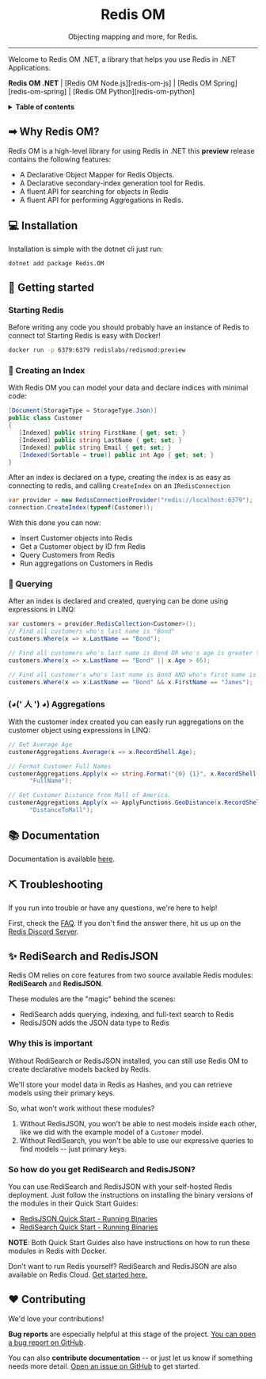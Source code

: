 <h1 align="center">Redis OM</h1>
<p align="center">
    <p align="center">
        Objecting mapping and more, for Redis.
    </p>
</p>

---


Welcome to Redis OM .NET, a library that helps you use Redis in .NET Applications.

**Redis OM .NET** | [Redis OM Node.js][redis-om-js] | [Redis OM Spring][redis-om-spring] | [Redis OM Python][redis-om-python]

<details>
  <summary><strong>Table of contents</strong></summary>

<!-- START doctoc generated TOC please keep comment here to allow auto update -->
<!-- DON'T EDIT THIS SECTION, INSTEAD RE-RUN doctoc TO UPDATE -->


- [➡ Why Redis OM?](#--why-redis-om-)
- [💻 Installation](#---installation)
- [🏁 Getting started](#---getting-started)
  * [Starting Redis](#starting-redis)
  * [📇 Creating an Index](#---creating-an-index)
  * [🔎 Querying](#---querying)
  * [(◕(' 人 ') ◕) Aggregations](#-------------aggregations)
- [📚 Documentation](#---documentation)
- [⛏️ Troubleshooting](#---troubleshooting)
- [✨ RediSearch and RedisJSON](#--redisearch-and-redisjson)
  * [Why this is important](#why-this-is-important)
  * [So how do you get RediSearch and RedisJSON?](#so-how-do-you-get-redisearch-and-redisjson-)
- [❤️ Contributing](#---contributing)

<!-- END doctoc generated TOC please keep comment here to allow auto update -->

</details>

## ➡ Why Redis OM?

Redis OM is a high-level library for using Redis in .NET this **preview** release contains the following features:

* A Declarative Object Mapper for Redis Objects.
* A Declarative secondary-index generation tool for Redis.
* A fluent API for searching for objects in Redis
* A fluent API for performing Aggregations in Redis.

## 💻 Installation

Installation is simple with the dotnet cli just run:

```text
dotnet add package Redis.OM
```

## 🏁 Getting started

### Starting Redis

Before writing any code you should probably have an instance of Redis to connect to! Starting Redis is easy with Docker!

```sh
docker run -p 6379:6379 redislabs/redismod:preview
```

### 📇 Creating an Index

With Redis OM you can model your data and declare indices with minimal code:

```csharp
[Document(StorageType = StorageType.Json)]
public class Customer
{
   [Indexed] public string FirstName { get; set; }
   [Indexed] public string LastName { get; set; }
   [Indexed] public string Email { get; set; }
   [Indexed(Sortable = true)] public int Age { get; set; }
}
```

After an index is declared on a type, creating the index is as easy as connecting to redis, and calling `CreateIndex` on an `IRedisConnection`

```csharp
var provider = new RedisConnectionProvider("redis://localhost:6379");
connection.CreateIndex(typeof(Customer));
```

With this done you can now:

* Insert Customer objects into Redis
* Get a Customer object by ID frm Redis
* Query Customers from Redis
* Run aggregations on Customers in Redis

### 🔎 Querying 

After an index is declared and created, querying can be done using expressions in LINQ:

```csharp
var customers = provider.RedisCollection<Customer>();
// Find all customers who's last name is "Bond"
customers.Where(x => x.LastName == "Bond");

// Find all customers who's last name is Bond OR who's age is greater than 65
customers.Where(x => x.LastName == "Bond" || x.Age > 65);

// Find all customer's who's last name is Bond AND who's first name is James
customers.Where(x => x.LastName == "Bond" && x.FirstName == "James");
```

### (◕(' 人 ') ◕) Aggregations

With the customer index created you can easily run aggregations on the customer object using expressions in LINQ:

```csharp
// Get Average Age
customerAggregations.Average(x => x.RecordShell.Age);

// Format Customer Full Names
customerAggregations.Apply(x => string.Format("{0} {1}", x.RecordShell.FirstName, x.RecordShell.LastName),
      "FullName");

// Get Customer Distance from Mall of America.
customerAggregations.Apply(x => ApplyFunctions.GeoDistance(x.RecordShell.Home, -93.241786, 44.853816),
      "DistanceToMall");
```

## 📚 Documentation

Documentation is available [here](docs/README.md).

## ⛏️ Troubleshooting

If you run into trouble or have any questions, we're here to help! 

First, check the [FAQ](docs/faq.md). If you don't find the answer there,
hit us up on the [Redis Discord Server](http://discord.gg/redis).

## ✨ RediSearch and RedisJSON

Redis OM relies on core features from two source available Redis modules: **RediSearch** and **RedisJSON**.

These modules are the "magic" behind the scenes:

* RediSearch adds querying, indexing, and full-text search to Redis
* RedisJSON adds the JSON data type to Redis

### Why this is important

Without RediSearch or RedisJSON installed, you can still use Redis OM to create declarative models backed by Redis.

We'll store your model data in Redis as Hashes, and you can retrieve models using their primary keys.

So, what won't work without these modules?

1. Without RedisJSON, you won't be able to nest models inside each other, like we did with the example model of a `Customer` model.
2. Without RediSearch, you won't be able to use our expressive queries to find models -- just primary keys.

### So how do you get RediSearch and RedisJSON?

You can use RediSearch and RedisJSON with your self-hosted Redis deployment. Just follow the instructions on installing the binary versions of the modules in their Quick Start Guides:

- [RedisJSON Quick Start - Running Binaries](https://oss.redis.com/redisjson/#download-and-running-binaries)
- [RediSearch Quick Start - Running Binaries](https://oss.redis.com/redisearch/Quick_Start/#download_and_running_binaries)

**NOTE**: Both Quick Start Guides also have instructions on how to run these modules in Redis with Docker.

Don't want to run Redis yourself? RediSearch and RedisJSON are also available on Redis Cloud. [Get started here.](https://redis.com/try-free/)

## ❤️ Contributing

We'd love your contributions!

**Bug reports** are especially helpful at this stage of the project. [You can open a bug report on GitHub](https://github.com/redis-developer/redis-developer-dotnet/issues/new).

You can also **contribute documentation** -- or just let us know if something needs more detail. [Open an issue on GitHub](https://github.com/redis-developer/redis-developer-dotnet/issues/new) to get started.

